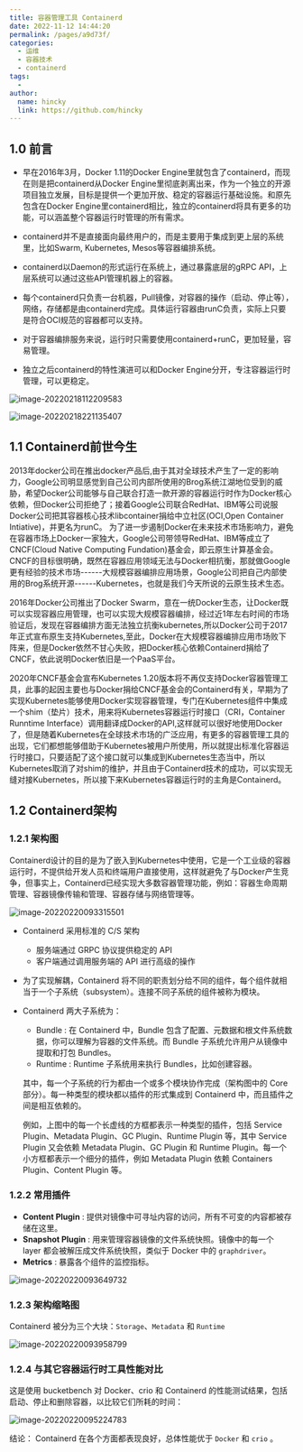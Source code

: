 ```yaml
---
title: 容器管理工具 Containerd
date: 2022-11-12 14:44:20
permalink: /pages/a9d73f/
categories:
  - 运维
  - 容器技术
  - containerd
tags:
  - 
author: 
  name: hincky
  link: https://github.com/hincky
---
```


## 1.0 前言

- 早在2016年3月，Docker 1.11的Docker Engine里就包含了containerd，而现在则是把containerd从Docker Engine里彻底剥离出来，作为一个独立的开源项目独立发展，目标是提供一个更加开放、稳定的容器运行基础设施。和原先包含在Docker Engine里containerd相比，独立的containerd将具有更多的功能，可以涵盖整个容器运行时管理的所有需求。

- containerd并不是直接面向最终用户的，而是主要用于集成到更上层的系统里，比如Swarm, Kubernetes, Mesos等容器编排系统。
- containerd以Daemon的形式运行在系统上，通过暴露底层的gRPC API，上层系统可以通过这些API管理机器上的容器。
- 每个containerd只负责一台机器，Pull镜像，对容器的操作（启动、停止等），网络，存储都是由containerd完成。具体运行容器由runC负责，实际上只要是符合OCI规范的容器都可以支持。
- 对于容器编排服务来说，运行时只需要使用containerd+runC，更加轻量，容易管理。
- 独立之后containerd的特性演进可以和Docker Engine分开，专注容器运行时管理，可以更稳定。





![image-20220218112209583](https://hincky-blog.oss-cn-guangzhou.aliyuncs.com/03-operation/containerd/img/image-20220218112209583.png)





![image-20220218221135407](https://hincky-blog.oss-cn-guangzhou.aliyuncs.com/03-operation/containerd/img/image-20220218221135407.png)





## 1.1 Containerd前世今生

2013年docker公司在推出docker产品后,由于其对全球技术产生了一定的影响力，Google公司明显感觉到自己公司内部所使用的Brog系统江湖地位受到的威胁，希望Docker公司能够与自己联合打造一款开源的容器运行时作为Docker核心依赖，但Docker公司拒绝了；接着Google公司联合RedHat、IBM等公司说服Docker公司把其容器核心技术libcontainer捐给中立社区(OCI,Open Container Intiative)，并更名为runC。
为了进一步遏制Docker在未来技术市场影响力，避免在容器市场上Docker一家独大，Google公司带领导RedHat、IBM等成立了CNCF(Cloud Native Computing Fundation)基金会，即云原生计算基金会。CNCF的目标很明确，既然在容器应用领域无法与Docker相抗衡，那就做Google更有经验的技术市场------大规模容器编排应用场景，Google公司把自己内部使用的Brog系统开源------Kubernetes，也就是我们今天所说的云原生技术生态。

2016年Docker公司推出了Docker Swarm，意在一统Docker生态，让Docker既可以实现容器应用管理，也可以实现大规模容器编排，经过近1年左右时间的市场验证后，发现在容器编排方面无法独立抗衡kubernetes,所以Docker公司于2017年正式宣布原生支持Kubernetes,至此，Docker在大规模容器编排应用市场败下阵来，但是Docker依然不甘心失败，把Docker核心依赖Containerd捐给了CNCF，依此说明Docker依旧是一个PaaS平台。

2020年CNCF基金会宣布Kubernetes 1.20版本将不再仅支持Docker容器管理工具，此事的起因主要也与Docker捐给CNCF基金会的Containerd有关，早期为了实现Kubernetes能够使用Docker实现容器管理，专门在Kubernetes组件中集成一个shim（垫片）技术，用来将Kubernetes容器运行时接口（CRI，Container Runntime Interface）调用翻译成Docker的API,这样就可以很好地使用Docker了，但是随着Kubernetes在全球技术市场的广泛应用，有更多的容器管理工具的出现，它们都想能够借助于Kubernetes被用户所使用，所以就提出标准化容器运行时接口，只要适配了这个接口就可以集成到Kubernetes生态当中，所以Kubernetes取消了对shim的维护，并且由于Containerd技术的成功，可以实现无缝对接Kubernetes，所以接下来Kubernetes容器运行时的主角是Containerd。





## 1.2 Containerd架构

### 1.2.1 架构图

Containerd设计的目的是为了嵌入到Kubernetes中使用，它是一个工业级的容器运行时，不提供给开发人员和终端用户直接使用，这样就避免了与Docker产生竞争，但事实上，Containerd已经实现大多数容器管理功能，例如：容器生命周期管理、容器镜像传输和管理、容器存储与网络管理等。



![image-20220220093315501](https://hincky-blog.oss-cn-guangzhou.aliyuncs.com/03-operation/containerd/img/image-20220220093315501.png)





- Containerd 采用标准的 C/S 架构
  - 服务端通过 GRPC 协议提供稳定的 API
  - 客户端通过调用服务端的 API 进行高级的操作

- 为了实现解耦，Containerd 将不同的职责划分给不同的组件，每个组件就相当于一个子系统（subsystem）。连接不同子系统的组件被称为模块。


- Containerd 两大子系统为：

  - Bundle : 在 Containerd 中，Bundle 包含了配置、元数据和根文件系统数据，你可以理解为容器的文件系统。而 Bundle 子系统允许用户从镜像中提取和打包 Bundles。
  - Runtime : Runtime 子系统用来执行 Bundles，比如创建容器。

  其中，每一个子系统的行为都由一个或多个模块协作完成（架构图中的 Core 部分）。每一种类型的模块都以插件的形式集成到 Containerd 中，而且插件之间是相互依赖的。

  例如，上图中的每一个长虚线的方框都表示一种类型的插件，包括 Service Plugin、Metadata Plugin、GC Plugin、Runtime Plugin 等，其中 Service Plugin 又会依赖 Metadata Plugin、GC Plugin 和 Runtime Plugin。每一个小方框都表示一个细分的插件，例如 Metadata Plugin 依赖 Containers Plugin、Content Plugin 等。 



### 1.2.2 常用插件

- **Content Plugin** : 提供对镜像中可寻址内容的访问，所有不可变的内容都被存储在这里。
- **Snapshot Plugin** : 用来管理容器镜像的文件系统快照。镜像中的每一个 layer 都会被解压成文件系统快照，类似于 Docker 中的 `graphdriver`。
- **Metrics** : 暴露各个组件的监控指标。



![image-20220220093649732](https://hincky-blog.oss-cn-guangzhou.aliyuncs.com/03-operation/containerd/img/image-20220220093649732.png)



### 1.2.3 架构缩略图



Containerd 被分为三个大块：`Storage`、`Metadata` 和 `Runtime`



![image-20220220093958799](https://hincky-blog.oss-cn-guangzhou.aliyuncs.com/03-operation/containerd/img/image-20220220093958799.png)





### 1.2.4 与其它容器运行时工具性能对比



这是使用 bucketbench 对 Docker、crio 和 Containerd 的性能测试结果，包括启动、停止和删除容器，以比较它们所耗的时间：



![image-20220220095224783](https://hincky-blog.oss-cn-guangzhou.aliyuncs.com/03-operation/containerd/img/image-20220220095224783.png)





结论： Containerd 在各个方面都表现良好，总体性能优于 `Docker` 和 `crio` 。

